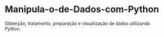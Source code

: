# Manipula-o-de-Dados-com-Python
Obtenção, tratamento, preparação e visualização de dados utilizando Python.
